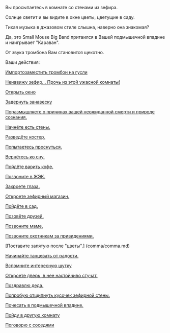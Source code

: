 ﻿Вы просыпаетесь в комнате со стенами из зефира.

Солнце светит и вы видите в окне цветы, цветущие в саду.

Тихая музыка в джазовом стиле слышна, наверно она знакомая?

Да, это Small Mouse Big Band притаился в Вашей подмышечной впадине и наигрывает "Караван". 

От звука тромбона Вам становится щекотно.

Ваши действия:

[Импортозаместить тромбон на гусли](gusli/gusli.md)

[Ненавижу зефир... Прочь из этой ужасной комнаты!](flowers/flowers.md)

[Открыть окно](window/window.md)

[Задернуть занавеску](draw-curtain/drawing-curtain.md)

[Поразмышляете о причинах вашей неожиданной смерти и природе сознания.](thinking-about/thinking.md)

[Начнёте есть стены.](eating-walls/eating-marshmallows.md)

[Разведёте костер.](light-fire/fire.md)

[Попытаетесь проснуться.](awaken/awaken.md)

[Вернётесь ко сну.](sleep/zefir.md)

[Пойдёте варить кофе.](awaken/stand-up/coffee/coffee.md)

[Позвоните в ЖЭК.](buildings-dep/buildings-dep.md)

[Закроете глаза.](close-eyes/close-eyes.md)

[Откроете зефирный магазин.](shop/shop.md)

[Пойдёте в сад.](garden/garden.md)

[Позовёте друзей.](invite-friends/invite.md)

[Позвоните маме.](call-mom/call-mom.md)

[Позвоните охотникам за привидениями.](call-ghostbusters/ghostbusters.md)

[Поставите запятую после "цветы".] (comma/comma.md)

[Начинайте танцевать от радости.](dance/dance.md)

[Вспомните интересную шутку](Holms-Watson/Holmes-Watson.md)

[Откроете дверь, в нее настойчиво стучат.](rat-rat/rat-rat.md)

[Поздравлю деда.](grandad/grandad.md)

[Попробую отщипнуть кусочек зефирной стены.](nip-off/nip-off.md)

[Почесать в подмышечной впадине.](scratch/scratch.md)

[Пойду в другую комнату](next_room/next_room.md)

[Поговорю с соседями](speak_to_neighbor/speak_to_neighbor.md)
